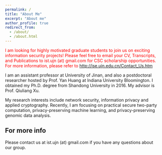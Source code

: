 ```yaml
---
permalink: /
title: "About Me"
excerpt: "About me"
author_profile: true
redirect_from: 
  - /about/
  - /about.html
---
```


<span style="color:red;">I am looking for highly motivated graduate students to join us on exciting information security projects! Please feel free to email your CV, Transcripts, and Publications to ist.ujn (at) gmail.com for CSC scholarship opportunities. For more information, please refer to http://ise.ujn.edu.cn/Contact_Us.htm</span>

I am an assistant professor at University of Jinan, and also a postdoctoral researcher hosted by Prof. Yan Huang at Indiana University Bloomington. I obtained my Ph.D. degree from Shandong University in 2016. My advisor is Prof. Qiuliang Xu.

My research interests include network security, information privacy and applied cryptography. Recently, I am focusing on practical secure two-party computation, privacy-preserving machine learning, and privacy-preserving genomic data analysis.

For more info
------
Please contact us at ist.ujn (at) gmail.com if you have any questions about our group.
